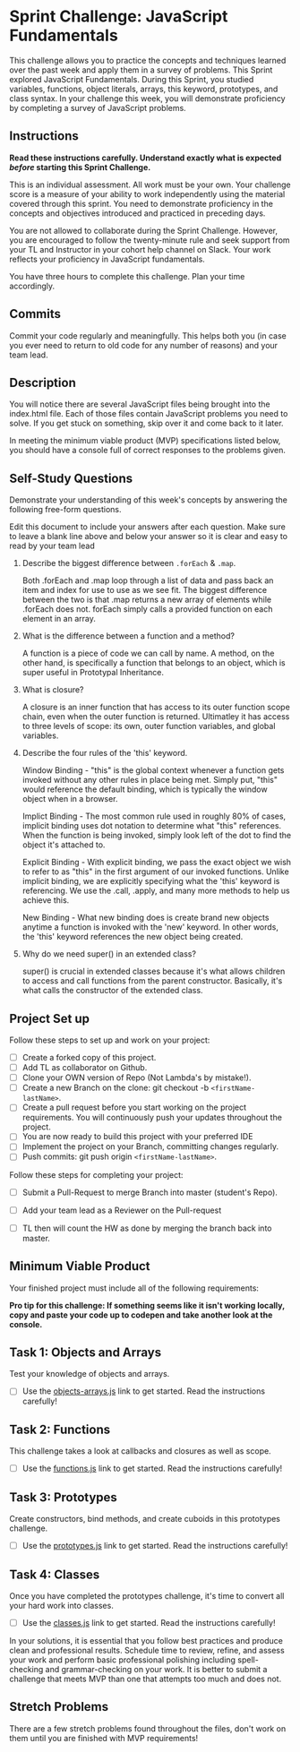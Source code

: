 # Sprint Challenge: JavaScript Fundamentals

This challenge allows you to practice the concepts and techniques learned over the past week and apply them in a survey of problems. This Sprint explored JavaScript Fundamentals. During this Sprint, you studied variables, functions, object literals, arrays, this keyword, prototypes, and class syntax. In your challenge this week, you will demonstrate proficiency by completing a survey of JavaScript problems.

## Instructions

**Read these instructions carefully. Understand exactly what is expected _before_ starting this Sprint Challenge.**

This is an individual assessment. All work must be your own. Your challenge score is a measure of your ability to work independently using the material covered through this sprint. You need to demonstrate proficiency in the concepts and objectives introduced and practiced in preceding days.

You are not allowed to collaborate during the Sprint Challenge. However, you are encouraged to follow the twenty-minute rule and seek support from your TL and Instructor in your cohort help channel on Slack. Your work reflects your proficiency in JavaScript fundamentals.

You have three hours to complete this challenge. Plan your time accordingly.

## Commits

Commit your code regularly and meaningfully. This helps both you (in case you ever need to return to old code for any number of reasons) and your team lead.

## Description

You will notice there are several JavaScript files being brought into the index.html file.  Each of those files contain JavaScript problems you need to solve.  If you get stuck on something, skip over it and come back to it later.

In meeting the minimum viable product (MVP) specifications listed below, you should have a console full of correct responses to the problems given.

## Self-Study Questions

Demonstrate your understanding of this week's concepts by answering the following free-form questions.

Edit this document to include your answers after each question. Make sure to leave a blank line above and below your answer so it is clear and easy to read by your team lead

1. Describe the biggest difference between `.forEach` & `.map`.

    Both .forEach and .map loop through a list of data and pass back an item and index for use to use as we see fit. The biggest difference between the two is that .map returns a new array of elements while .forEach does not. forEach simply calls a provided function on each element in an array.

2. What is the difference between a function and a method?

    A function is a piece of code we can call by name. A method, on the other hand, is specifically a function that belongs to an object, which is super useful in Prototypal Inheritance.

3. What is closure?

    A closure is an inner function that has access to its outer function scope chain, even when the outer function is returned. Ultimatley it has access to three levels of scope: its own, outer function variables, and global variables.

4. Describe the four rules of the 'this' keyword.

    Window Binding - "this" is the global context whenever a function gets invoked without any other rules in place being met. Simply put, "this" would reference the default binding, which is typically the window object when in a browser. 

    Implict Binding - The most common rule used in roughly 80% of cases, implicit binding uses dot notation to determine what "this" references. When the function is being invoked, simply look left of the dot to find the object it's attached to.

    Explicit Binding - With explicit binding, we pass the exact object we wish to refer to as "this" in the first argument of our invoked functions. Unlike implicit binding, we are explicitly specifying what the 'this' keyword is referencing. We use the .call, .apply, and many more methods to help us achieve this.

    New Binding - What new binding does is create brand new objects anytime a function is invoked with the 'new' keyword. In other words, the 'this' keyword references the new object being created.

5. Why do we need super() in an extended class?

    super() is crucial in extended classes because it's what allows children to access and call functions from the parent constructor. Basically, it's what calls the constructor of the extended class.

## Project Set up

Follow these steps to set up and work on your project:

- [ ] Create a forked copy of this project.
- [ ] Add TL as collaborator on Github.
- [ ] Clone your OWN version of Repo (Not Lambda's by mistake!).
- [ ] Create a new Branch on the clone: git checkout -b `<firstName-lastName>`.
- [ ] Create a pull request before you start working on the project requirements.  You will continuously push your updates throughout the project.
- [ ] You are now ready to build this project with your preferred IDE
- [ ] Implement the project on your Branch, committing changes regularly.
- [ ] Push commits: git push origin `<firstName-lastName>`.

Follow these steps for completing your project:

- [ ] Submit a Pull-Request to merge <firstName-lastName> Branch into master (student's  Repo).
- [ ] Add your team lead as a Reviewer on the Pull-request
- [ ] TL then will count the HW as done by  merging the branch back into master.


## Minimum Viable Product

Your finished project must include all of the following requirements:

**Pro tip for this challenge: If something seems like it isn't working locally, copy and paste your code up to codepen and take another look at the console.**

## Task 1: Objects and Arrays
Test your knowledge of objects and arrays. 
* [ ] Use the [objects-arrays.js](challenges/objects-arrays.js) link to get started.  Read the instructions carefully!

## Task 2: Functions
This challenge takes a look at callbacks and closures as well as scope. 
* [ ] Use the [functions.js](challenges/functions.js) link to get started. Read the instructions carefully!

## Task 3: Prototypes
Create constructors, bind methods, and create cuboids in this prototypes challenge.
* [ ] Use the [prototypes.js](challenges/prototypes.js) link to get started. Read the instructions carefully!

## Task 4: Classes
Once you have completed the prototypes challenge, it's time to convert all your hard work into classes.
* [ ] Use the [classes.js](challenges/classes.js) link to get started. Read the instructions carefully!

In your solutions, it is essential that you follow best practices and produce clean and professional results. Schedule time to review, refine, and assess your work and perform basic professional polishing including spell-checking and grammar-checking on your work. It is better to submit a challenge that meets MVP than one that attempts too much and does not.

## Stretch Problems

There are a few stretch problems found throughout the files, don't work on them until you are finished with MVP requirements!
